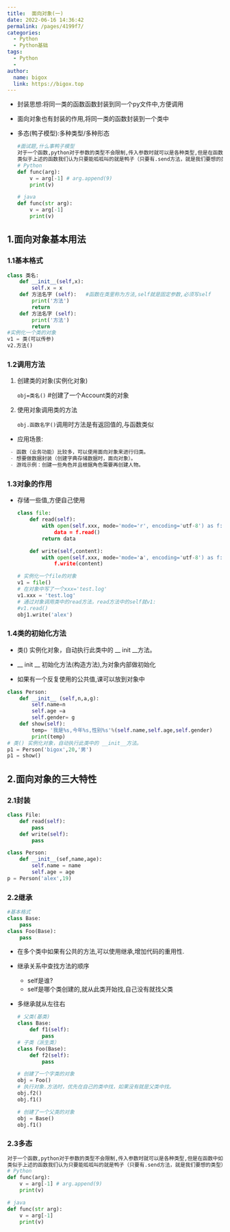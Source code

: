 ```yaml
---
title:  面向对象(一)
date: 2022-06-16 14:36:42
permalink: /pages/4199f7/
categories:
  - Python
  - Python基础
tags:
  - Python
  - 
author: 
  name: bigox
  link: https://bigox.top
---
```

- 封装思想:将同一类的函数函数封装到同一个py文件中,方便调用

- 面向对象也有封装的作用,将同一类的函数封装到一个类中

- 多态(鸭子模型):多种类型/多种形态

  ```python
  #面试题,什么事鸭子模型
  对于一个函数,python对于参数的类型不会限制,传入参数时就可以是各种类型,但是在函数中如果有类似于索引等特有方法,就会对传入的参数类型有一个限制(类似于字符串的.append.send方法)
  类似于上述的函数我们认为只要能呱呱叫的就是鸭子（只要有.send方法，就是我们要想的类型）
  # Python
  def func(arg):
      v = arg[-1] # arg.append(9)
      print(v)
  
  # java
  def func(str arg):
      v = arg[-1]
      print(v)
  ```


## 1.面向对象基本用法

### 1.1基本格式

```python
class 类名:
    def __init__(self,x):
        self.x = x
    def 方法名字 (self):   #函数在类里称为方法,self就是固定参数,必须写self
        print('方法')
        return 
    def 方法名字 (self):   
        print('方法')
        return 
#实例化一个类的对象
v1 = 类(可以传参)
v2.方法()
```

### 1.2调用方法

1. 创建类的对象(实例化对象)

   ```obj=类名()``` #创建了一个Account类的对象

2. 使用对象调用类的方法

   ```obj.函数名字()```调用时方法是有返回值的,与函数类似

- 应用场景:

```python
 - 函数（业务功能）比较多，可以使用面向对象来进行归类。
 - 想要做数据封装（创建字典存储数据时，面向对象）。
 - 游戏示例：创建一些角色并且根据角色需要再创建人物。
```

### 1.3对象的作用

- 存储一些值,方便自己使用

  ```python
  class file:
      def read(self):
          with open(self.xxx, mode='mode='r', encoding='utf-8') as f:
              data = f.read()
          return data
  
      def write(self,content):
          with open(self.xxx, mode='mode='a', encoding='utf-8') as f:
              f.write(content)
  
  # 实例化一个file的对象
  v1 = file()
  # 在对象中写了一个xxx='test.log'
  v1.xxx = 'test.log'
  # 通过对象调用类中的read方法，read方法中的self就v1:
  #v1.read()
  obj1.write('alex')
  ```

### 1.4类的初始化方法

-  类() 实例化对象，自动执行此类中的 __ init __方法。

- __ init __ 初始化方法(构造方法),为对象内部做初始化
- 如果有一个反复使用的公共值,课可以放到对象中

```python
class Person:
    def __init__ (self,n,a,g):
        self.name=n
        self.age =a
        self.gender= g
    def show(self):
        temp= '我是%s,今年%s,性别%s'%(self.name,self.age,self.gender)
        print(temp)
# 类() 实例化对象，自动执行此类中的 __init__方法。
p1 = Person('bigox',20,'男')
p1 = show()
```



## 2.面向对象的三大特性

### 2.1封装

```python
class File:
    def read(self):
        pass
    def write(self):
        pass
```

```python
class Person:
    def __init__(sef,name,age):
        self.name = name
        self.age = age
p = Person('alex',19)
```

### 2.2继承

```python
#基本格式
class Base:
    pass
class Foo(Base):
    pass
```

- 在多个类中如果有公共的方法,可以使用继承,增加代码的重用性.

- 继承关系中查找方法的顺序
  - self是谁?
  - self是哪个类创建的,就从此类开始找,自己没有就找父类

- 多继承就从左往右

  ```python
  # 父类(基类)
  class Base:
      def f1(self):
          pass
  # 子类（派生类）
  class Foo(Base):
      def f2(self):
          pass
  
  # 创建了一个字类的对象
  obj = Foo()
  # 执行对象.方法时，优先在自己的类中找，如果没有就是父类中找。
  obj.f2()
  obj.f1()
  
  # 创建了一个父类的对象
  obj = Base()
  obj.f1()
  ```


### 2.3多态

```python
对于一个函数,python对于参数的类型不会限制,传入参数时就可以是各种类型,但是在函数中如果有类似于索引等特有方法,就会对传入的参数类型有一个限制(类似于字符串的.append.send方法)
类似于上述的函数我们认为只要能呱呱叫的就是鸭子（只要有.send方法，就是我们要想的类型）
# Python
def func(arg):
    v = arg[-1] # arg.append(9)
    print(v)

# java
def func(str arg):
    v = arg[-1]
    print(v)
```










